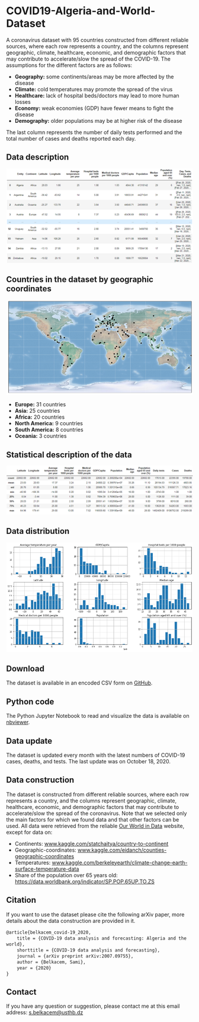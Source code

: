# COVID19-Algeria-and-World-Dataset
A coronavirus dataset with 95 countries constructed from different reliable sources, where each row represents a country, and the columns represent geographic, climate, healthcare, economic, and demographic factors that may contribute to accelerate/slow the spread of the COVID-19. The assumptions for the different factors are as follows: 

- **Geography:** some continents/areas may be more affected by the disease
- **Climate:** cold temperatures may promote the spread of the virus
- **Healthcare:** lack of hospital beds/doctors may lead to more human losses
- **Economy:** weak economies (GDP) have fewer means to fight the disease
- **Demography:** older populations may be at higher risk of the disease

The last column represents the number of daily tests performed and the total number of cases and deaths reported each day.

## Data description
<img src="./Images/Data description.png">

## Countries in the dataset by geographic coordinates
<p align="center"> <img src="./Images/Countries by geographic coordinates.png"> </p>

- **Europe:**           31 countries
- **Asia:**             25 countries
- **Africa:**           20 countries
- **North America:**     9 countries
- **South America:**     8 countries
- **Oceania:**           3 countries

## Statistical description of the data
<img src="./Images/Statistical description of the data.png">

## Data distribution
<img src="./Images/Data distribution.png">

## Download
The dataset is available in an encoded CSV form on [GitHub](https://github.com/SamBelkacem/COVID19-Algeria-and-World-Dataset/).

## Python code
The Python Jupyter Notebook to read and visualize the data is available on [nbviewer](https://nbviewer.jupyter.org/github/SamBelkacem/COVID19-Algeria-and-World-Dataset/blob/master/Python%20code.ipynb).

## Data update
The dataset is updated every month with the latest numbers of COVID-19 cases, deaths, and tests. The last update was on October 18, 2020.

## Data construction
The dataset is constructed from different reliable sources, where each row represents a country, and the columns represent geographic, climate, healthcare, economic, and demographic factors that may contribute to accelerate/slow the spread of the coronavirus. Note that we selected only the main factors for which we found data and that other factors can be used. All data were retrieved from the reliable [Our World in Data](https://ourworldindata.org/coronavirus) website, except for data on:

- Continents: www.kaggle.com/statchaitya/country-to-continent
- Geographic-coordinates: www.kaggle.com/eidanch/counties-geographic-coordinates
- Temperatures: www.kaggle.com/berkeleyearth/climate-change-earth-surface-temperature-data
- Share of the population over 65 years old: https://data.worldbank.org/indicator/SP.POP.65UP.TO.ZS

## Citation
If you want to use the dataset please cite the following arXiv paper, more details about the data construction are provided in it.

```
@article{belkacem_covid-19_2020,
	title = {COVID-19 data analysis and forecasting: Algeria and the world},
	shorttitle = {COVID-19 data analysis and forecasting},
	journal = {arXiv preprint arXiv:2007.09755},
	author = {Belkacem, Sami},
	year = {2020}
}
```

## Contact
If you have any question or suggestion, please contact me at this email address: s.belkacem@usthb.dz
